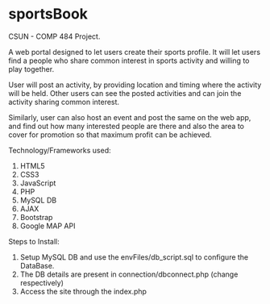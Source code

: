 # sportsBook
CSUN - COMP 484 Project. 

A web portal designed to let users create their sports profile. It will let users find a people who share  common interest in sports activity and willing to play together.

User will post an activity, by providing location and timing where the activity will be held. Other users can see the posted activities 
and can join the activity sharing common interest.

Similarly, user can also host an event and post the same on the web app, and find out how many interested people are there and also the 
area to cover for promotion so that maximum profit can be achieved.

Technology/Frameworks used:
  1. HTML5
  2. CSS3
  3. JavaScript
  4. PHP
  5. MySQL DB
  6. AJAX
  7. Bootstrap
  8. Google MAP API
  
Steps to Install:
  1. Setup MySQL DB and use the envFiles/db_script.sql to configure the DataBase.
  2. The DB details are present in connection/dbconnect.php (change respectively)
  3. Access the site through the index.php
